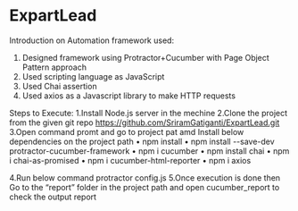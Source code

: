 # ExpartLead
Introduction on Automation framework used:
1. Designed framework using Protractor+Cucumber with Page Object Pattern approach
2. Used scripting language as JavaScript
3. Used Chai assertion 
4. Used axios as a Javascript library to make HTTP requests 

Steps to Execute:
1.Install Node.js server in the mechine	
2.Clone the project from the given git repo
    https://github.com/SriramGatiganti/ExpartLead.git
3.Open command promt and go to project pat amd Install below dependencies on the project path
    •	npm install
    •	npm install --save-dev protractor-cucumber-framework
    •	npm i cucumber
    •	npm install chai
    •	npm i chai-as-promised
    •	npm i cucumber-html-reporter
    •	npm i axios

4.Run below command
   protractor config.js 
5.Once execution is done then Go to the “report” folder in the project path and open cucumber_report to check the output report
